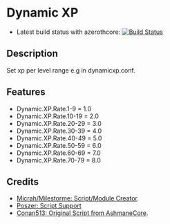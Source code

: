 # Dynamic XP
-  Latest build status with azerothcore: [![Build Status](https://travis-ci.com/milestorme/mod-dynamic-xp.svg?branch=master)](https://travis-ci.com/milestorme/mod-dynamic-xp)

## Description
Set xp per level range e.g in dynamicxp.conf.

## Features

*   Dynamic.XP.Rate.1-9 = 1.0
*   Dynamic.XP.Rate.10-19 = 2.0
*   Dynamic.XP.Rate.20-29 = 3.0
*   Dynamic.XP.Rate.30-39 = 4.0
*   Dynamic.XP.Rate.40-49 = 5.0
*   Dynamic.XP.Rate.50-59 = 6.0
*   Dynamic.XP.Rate.60-69 = 7.0
*   Dynamic.XP.Rate.70-79 = 8.0


## Credits
*  [Micrah/Milestorme: Script/Module Creator](https://github.com/milestorme).
*  [Poszer: Script Support](https://github.com/poszer) 
*  [Conan513: Original Script from AshmaneCore](https://github.com/conan513).
